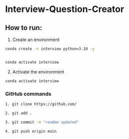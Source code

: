 # Interview-Question-Creator


## How to run:

1. Create an environment

```bash
conda create -n interview python=3.10 -y


conda activate interview

```

2. Activate the environment

```bash
conda activate interview
```


### GitHub commands

```bash
1. git clone https://github.com/

2. git add .

3. git commit -m "readme updated"

4. git push origin main

```
